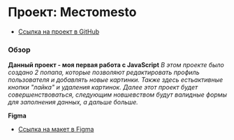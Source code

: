 # Проект: Местоmesto
* [Ссылка на проект в GitHub](https://andreymazer.github.io/mesto/)
### Обзор

**Данный проект - моя первая работа с JavaScript**
*В этом проекте было создано 2 попапа, которые позволяют редактировать профиль пользователя и добавлять новые картинки.*
*Также здесь естьактивные кнопки "лайка" и удаления картинок.*
*Далее этот проект будет совершенствоваться, следующим новшевством будут валидные формы для заполнения данных, а дальше больше.*

**Figma**

* [Ссылка на макет в Figma](https://www.figma.com/file/2cn9N9jSkmxD84oJik7xL7/JavaScript.-Sprint-4?node-id=0%3A1&t=4nOtIAqmrdsfGCBS-0)

